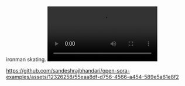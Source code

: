 
ironman skating.
![video](https://github-production-user-asset-6210df.s3.amazonaws.com/12326258/313926742-55eaa8df-d756-4566-a454-589e5a61e8f2.mp4)

https://github.com/sandeshrajbhandari/open-sora-examples/assets/12326258/55eaa8df-d756-4566-a454-589e5a61e8f2

